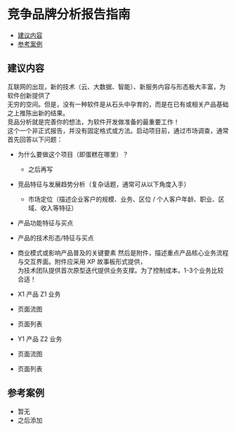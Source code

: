 # 竞争品牌分析报告指南
* [建议内容]()
* [参考案例]()

## 建议内容
互联网的出现，新的技术（云、大数据、智能）、新服务内容与形态极大丰富，为软件创新提供了  
无穷的空间。但是，没有一种软件是从石头中孕育的，而是在已有或相关产品基础之上推陈出新的结果。  
竞品分析就是完善你的想法，为软件开发做准备的最重要工作！  
这个一个非正式报告，并没有固定格式或方法。启动项目前，通过市场调查，通常首先回答以下问题：    

* 为什么要做这个项目（即蛋糕在哪里）？
    * 之后再写
* 竞品特征与发展趋势分析（复杂话题，通常可从以下角度入手）
    * 市场定位（描述企业客户的规模、业务、区位 / 个人客户年龄、职业、区域、收入等特征）
* 产品功能特征与买点
* 产品的技术形态/特征与买点
* 商业模式或影响产品普及的关键要素
然后是附件，描述重点产品核心业务流程与交互界面。附件应采用 XP 故事板形式提供，  
为技术团队提供首次原型迭代提供业务支撑。为了控制成本，1-3个业务比较合适！  

* X1 产品 Z1 业务
* 页面流图
* 页面列表
* Y1 产品 Z2 业务
* 页面流图
* 页面列表

## 参考案例

* 暂无
* 之后添加